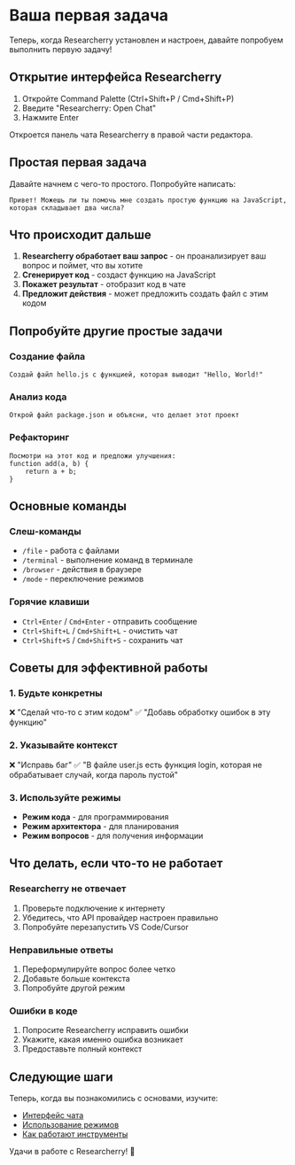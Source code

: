 # Ваша первая задача

Теперь, когда Researcherry установлен и настроен, давайте попробуем выполнить первую задачу!

## Открытие интерфейса Researcherry

1. Откройте Command Palette (Ctrl+Shift+P / Cmd+Shift+P)
2. Введите "Researcherry: Open Chat"
3. Нажмите Enter

Откроется панель чата Researcherry в правой части редактора.

## Простая первая задача

Давайте начнем с чего-то простого. Попробуйте написать:

```
Привет! Можешь ли ты помочь мне создать простую функцию на JavaScript, которая складывает два числа?
```

## Что происходит дальше

1. **Researcherry обработает ваш запрос** - он проанализирует ваш вопрос и поймет, что вы хотите
2. **Сгенерирует код** - создаст функцию на JavaScript
3. **Покажет результат** - отобразит код в чате
4. **Предложит действия** - может предложить создать файл с этим кодом

## Попробуйте другие простые задачи

### Создание файла

```
Создай файл hello.js с функцией, которая выводит "Hello, World!"
```

### Анализ кода

```
Открой файл package.json и объясни, что делает этот проект
```

### Рефакторинг

```
Посмотри на этот код и предложи улучшения:
function add(a, b) {
    return a + b;
}
```

## Основные команды

### Слеш-команды

- `/file` - работа с файлами
- `/terminal` - выполнение команд в терминале
- `/browser` - действия в браузере
- `/mode` - переключение режимов

### Горячие клавиши

- `Ctrl+Enter` / `Cmd+Enter` - отправить сообщение
- `Ctrl+Shift+L` / `Cmd+Shift+L` - очистить чат
- `Ctrl+Shift+S` / `Cmd+Shift+S` - сохранить чат

## Советы для эффективной работы

### 1. Будьте конкретны

❌ "Сделай что-то с этим кодом"
✅ "Добавь обработку ошибок в эту функцию"

### 2. Указывайте контекст

❌ "Исправь баг"
✅ "В файле user.js есть функция login, которая не обрабатывает случай, когда пароль пустой"

### 3. Используйте режимы

- **Режим кода** - для программирования
- **Режим архитектора** - для планирования
- **Режим вопросов** - для получения информации

## Что делать, если что-то не работает

### Researcherry не отвечает

1. Проверьте подключение к интернету
2. Убедитесь, что API провайдер настроен правильно
3. Попробуйте перезапустить VS Code/Cursor

### Неправильные ответы

1. Переформулируйте вопрос более четко
2. Добавьте больше контекста
3. Попробуйте другой режим

### Ошибки в коде

1. Попросите Researcherry исправить ошибки
2. Укажите, какая именно ошибка возникает
3. Предоставьте полный контекст

## Следующие шаги

Теперь, когда вы познакомились с основами, изучите:

- [Интерфейс чата](../basic-usage/the-chat-interface.md)
- [Использование режимов](../basic-usage/using-modes.md)
- [Как работают инструменты](../basic-usage/how-tools-work.md)

Удачи в работе с Researcherry! 🚀
